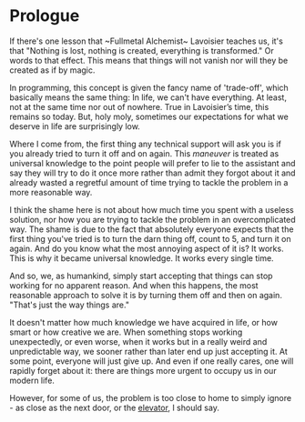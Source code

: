 # Prologue

If there's one lesson that ~Fullmetal Alchemist~ Lavoisier teaches us, it's
that "Nothing is lost, nothing is created, everything is transformed." Or words
to that effect. This means that things will not vanish nor will they be created
as if by magic.

In programming, this concept is given the fancy name of 'trade-off', which
basically means the same thing: In life, we can't have everything. At least,
not at the same time nor out of nowhere. True in Lavoisier’s time, this remains
so today. But, holy moly, sometimes our expectations for what we deserve in
life are surprisingly low.

Where I come from, the first thing any technical support will ask you is if you
already tried to turn it off and on again. This *maneuver* is treated as
universal knowledge to the point people will prefer to lie to the assistant and
say they will try to do it once more rather than admit they forgot about it and
already wasted a regretful amount of time trying to tackle the problem in a
more reasonable way.

I think the shame here is not about how much time you spent with a useless
solution, nor how you are trying to tackle the problem in an overcomplicated
way. The shame is due to the fact that absolutely everyone expects that the
first thing you've tried is to turn the darn thing off, count to 5, and turn it
on again. And do you know what the most annoying aspect of it is? It works.
This is why it became universal knowledge. It works every single time.

And so, we, as humankind, simply start accepting that things can stop working
for no apparent reason. And when this happens, the most reasonable approach to
solve it is by turning them off and then on again. "That's just the way things
are."

It doesn't matter how much knowledge we have acquired in life, or how smart or
how creative we are. When something stops working unexpectedly, or even worse,
when it works but in a really weird and unpredictable way, we sooner rather
than later end up just accepting it. At some point, everyone will just give up.
And even if one really cares, one will rapidly forget about it: there are
things more urgent to occupy us in our modern life.

However, for some of us, the problem is too close to home to simply ignore - as
close as the next door, or the
[elevator](https://www.technologyreview.com/2023/02/14/1067869/rust-worlds-fastest-growing-programming-language/),
I should say.
